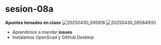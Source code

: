 # sesion-08a

**Apuntes tomados en clase**
![20250430_095818](https://github.com/user-attachments/assets/a58c61b1-c922-467f-a3ed-1a8e30c4d670)
![20250430_095849(0)](https://github.com/user-attachments/assets/a90691f2-ef79-43a9-8c8a-41b114bec380)
 - Aprendimos a mandar **issues**
 - Instalamos OpenScad y GitHub Desktop
